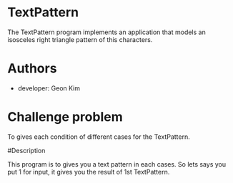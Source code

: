 # TextPattern

The TextPattern program implements an application that models an isosceles right triangle pattern of this characters.

# Authors

- developer: Geon Kim

# Challenge problem

To gives each condition of different cases for the TextPattern.

#Description

This program is to gives you a text pattern in each cases. 
So lets says you put 1 for input, it gives you the result of 1st TextPattern.
